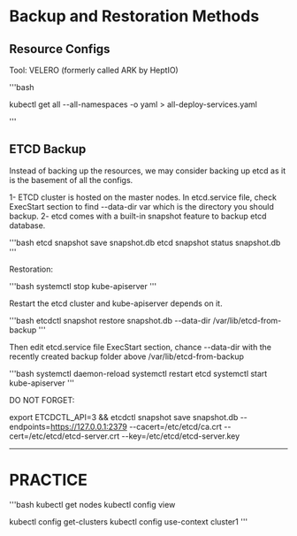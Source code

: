 # Backup and Restoration Methods

## Resource Configs

Tool: VELERO (formerly called ARK by HeptIO)

'''bash

kubectl get all --all-namespaces -o yaml > all-deploy-services.yaml 

'''

## ETCD Backup

Instead of backing up the resources, we may consider backing up etcd as it is the basement of all the configs.

1- ETCD cluster is hosted on the master nodes. In etcd.service file, check ExecStart section to find --data-dir var which is the directory you should backup.
2- etcd comes with a built-in snapshot feature to backup etcd database.

'''bash
etcd snapshot save snapshot.db
etcd snapshot status snapshot.db 
'''

Restoration:

'''bash
systemctl stop kube-apiserver
'''

Restart the etcd cluster and kube-apiserver depends on it.

'''bash
etcdctl snapshot restore snapshot.db --data-dir /var/lib/etcd-from-backup
'''

Then edit etcd.service file ExecStart section, chance --data-dir with the recently created backup folder above /var/lib/etcd-from-backup

'''bash
systemctl daemon-reload
systemctl restart etcd
systemctl start kube-apiserver
'''

DO NOT FORGET:

export ETCDCTL_API=3 && etcdctl snapshot save snapshot.db --endpoints=https://127.0.0.1:2379 --cacert=/etc/etcd/ca.crt --cert=/etc/etcd/etcd-server.crt --key=/etc/etcd/etcd-server.key


--------

# PRACTICE
'''bash
kubectl get nodes
kubectl config view

kubectl config get-clusters
kubectl config use-context cluster1
'''